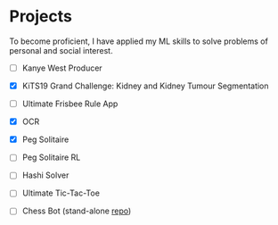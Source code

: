 # Projects

To become proficient, I have applied my ML skills to solve problems of personal and social interest.

-   [ ] Kanye West Producer
-   [X] KiTS19 Grand Challenge: Kidney and Kidney Tumour Segmentation
-   [ ] Ultimate Frisbee Rule App
-   [X] OCR
-   [X] Peg Solitaire
-   [ ] Peg Solitaire RL
-   [ ] Hashi Solver
-   [ ] Ultimate Tic-Tac-Toe
-   [ ] Chess Bot (stand-alone [repo](https://github.com/abaj8494/chess))

